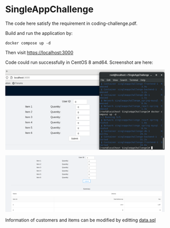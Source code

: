 # SingleAppChallenge

The code here satisfy the requirement in coding-challenge.pdf.

Build and run the application by: 

```
docker compose up -d
```
Then visit <https://localhost:3000>


Code could run successfully in CentOS 8 amd64.
Screenshot are here:


![Screenshot1 ](png/1.PNG)


![Screenshot 2](png/2.PNG)

Information of customers and items can be modified by editting [data.sql](https://github.com/hzt323hzt/SingleAppChallenge/blob/main/SingleBack/src/main/resources/data.sql)


